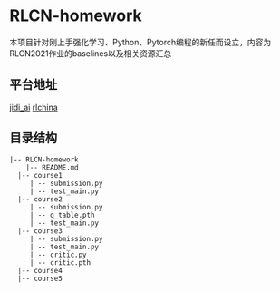 # RLCN-homework

本项目针对刚上手强化学习、Python、Pytorch编程的新任而设立，内容为RLCN2021作业的baselines以及相关资源汇总

## 平台地址
[jidi_ai](http://www.jidiai.cn/)
[rlchina](http://www.rlchina.org)

## 目录结构
```
|-- RLCN-homework
	|-- README.md
  |-- course1
     | -- submission.py
     | -- test_main.py
  |-- course2
     | -- submission.py
     | -- q_table.pth
     | -- test_main.py
  |-- course3
     | -- submission.py
     | -- test_main.py
     | -- critic.py
     | -- critic.pth
  |-- course4
  |-- course5
  
```

  
